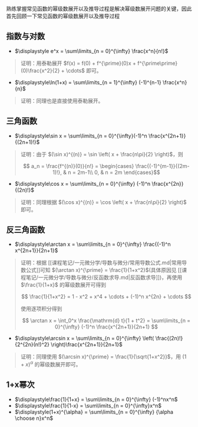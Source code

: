 
熟练掌握常见函数的幂级数展开以及推导过程是解决幂级数展开问题的关键，因此首先回顾一下常见函数的幂级数展开以及推导过程

## 指数与对数

- $\displaystyle e^x = \sum\limits_{n = 0}^{\infty} \frac{x^n}{n!}$

> 证明：用泰勒展开 $f(x) = f(0) + f^{\prime}(0)x + f^{\prime\prime}(0)\frac{x^2}{2} + \cdots$ 即可。

- $\displaystyle\ln(1+x) = \sum\limits_{n = 1}^{\infty} (-1)^{n-1} \frac{x^n}{n}$

> 证明：同理也是直接使用泰勒展开。

## 三角函数

- $\displaystyle\sin x = \sum\limits_{n = 0}^{\infty}(-1)^n \frac{x^{2n+1}}{(2n+1)!}$

> 证明：由于 $(\sin x)^{(n)} = \sin \left( x + \frac{n\pi}{2} \right)$，则
>
> $$ a_n = \frac{f^{(n)}(0)}{n!} = 
\begin{cases}
\frac{(-1)^{m-1}}{(2m-1)!}, & n = 2m-1\\
0, & n = 2m
\end{cases}$$

- $\displaystyle\cos x = \sum\limits_{n = 0}^{\infty} (-1)^n \frac{x^{2n}}{(2n)!}$

> 证明：同理根据 $(\cos x)^{(n)} = \cos \left( x + \frac{n\pi}{2} \right)$ 即可。

## 反三角函数

- $\displaystyle\arctan x = \sum\limits_{n = 0}^{\infty} \frac{(-1)^n x^{2n+1}}{2n+1}$

> 证明：根据 [[课程笔记/一元微分学/导数与微分/常用导数公式.md|常用导数公式]]可知 $(\arctan x)^{\prime} = \frac{1}{1+x^2}$(具体原因见 [[课程笔记/一元微分学/导数与微分/反函数求导.md|反函数求导]])，再使用 $\frac{1}{1+x}$ 的幂级数展开可得到
>
> $$ \frac{1}{1+x^2} = 1 - x^2 + x^4 + \cdots + (-1)^n x^{2n} + \cdots $$
>
> 使用逐项积分得到
>
> $$ \arctan x = \int_0^x \frac{\mathrm{d} t}{1 + t^2} = \sum\limits_{n = 0}^{\infty} (-1)^n \frac{x^{2n+1}}{2n+1} $$

- $\displaystyle\arcsin x = \sum\limits_{n = 0}^{\infty} \left( \frac{(2n)!}{2^{2n}(n!)^2} \right)\frac{x^{2n+1}}{2n+1}$

> 证明：同理使用 $(\arcsin x)^{\prime} = \frac{1}{\sqrt{1+x^2}}$，用 $(1+x)^{\alpha}$ 的幂级数展开即可。


## 1+x幂次

- $\displaystyle\frac{1}{1+x} = \sum\limits_{n = 0}^{\infty} (-1)^nx^n$
- $\displaystyle\frac{1}{1-x} = \sum\limits_{n = 0}^{\infty}x^n$
- $\displaystyle(1+x)^{\alpha} = \sum\limits_{n = 0}^{\infty} {\alpha \choose n}x^n$

